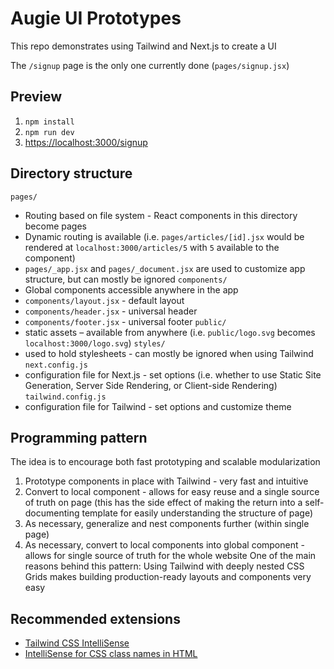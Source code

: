 # Augie UI Prototypes
This repo demonstrates using Tailwind and Next.js to create a UI

The `/signup` page is the only one currently done (`pages/signup.jsx`)

## Preview
1. `npm install`
2. `npm run dev`
3. [https://localhost:3000/signup](https://localhost:3000/signup)

## Directory structure
`pages/`
  - Routing based on file system - React components in this directory become pages
  - Dynamic routing is available (i.e. `pages/articles/[id].jsx` would be rendered at `localhost:3000/articles/5` with `5` available to the component)
  - `pages/_app.jsx` and `pages/_document.jsx` are used to customize app structure, but can mostly be ignored
`components/`
  - Global components accessible anywhere in the app
  - `components/layout.jsx` - default layout
  - `components/header.jsx` - universal header
  - `components/footer.jsx` - universal footer
`public/`
  - static assets – available from anywhere (i.e. `public/logo.svg` becomes `localhost:3000/logo.svg`)
`styles/`
  - used to hold stylesheets - can mostly be ignored when using Tailwind
`next.config.js`
  - configuration file for Next.js - set options (i.e. whether to use Static Site Generation, Server Side Rendering, or Client-side Rendering)
`tailwind.config.js`
  - configuration file for Tailwind - set options and customize theme

## Programming pattern
The idea is to encourage both fast prototyping and scalable modularization
1. Prototype components in place with Tailwind - very fast and intuitive
2. Convert to local component - allows for easy reuse and a single source of truth on page (this has the side effect of making the return into a self-documenting template for easily understanding the structure of page)
3. As necessary, generalize and nest components further (within single page)
4. As necessary, convert to local components into global component - allows for single source of truth for the whole website
One of the main reasons behind this pattern: Using Tailwind with deeply nested CSS Grids makes building production-ready layouts and components very easy

## Recommended extensions
- [Tailwind CSS IntelliSense](https://marketplace.visualstudio.com/items?itemName=bradlc.vscode-tailwindcss)
- [IntelliSense for CSS class names in HTML](https://marketplace.visualstudio.com/items?itemName=Zignd.html-css-class-completion)
